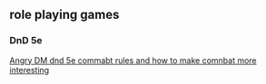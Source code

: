 ## role playing games

### DnD 5e

[Angry DM dnd 5e commabt rules and how to make comnbat more interesting](https://theangrygm.com/three-shocking-things-you-wont-believe-about-dd-combat/)
